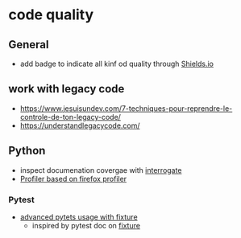 # code quality 

## General
 * add badge to indicate all kinf od quality through [Shields.io](https://shields.io/)

## work with legacy code 
 * https://www.jesuisundev.com/7-techniques-pour-reprendre-le-controle-de-ton-legacy-code/
 * https://understandlegacycode.com/

## Python 
* inspect documenation covergae with [interrogate](https://interrogate.readthedocs.io/en/latest/)
* [Profiler based on firefox profiler](https://hacks.mozilla.org/2020/05/building-functiontrace-a-graphical-python-profiler/?utm_source=dev-newsletter&utm_medium=email&utm_campaign=may28-2020&utm_content=profiler) 
### Pytest 
 * [advanced pytets usage with fixture](https://levelup.gitconnected.com/advanced-pytest-techniques-i-learned-while-contributing-to-pandas-7ba1465b65eb)
    - inspired by pytest doc on [fixture](https://docs.pytest.org/en/stable/fixture.html)

